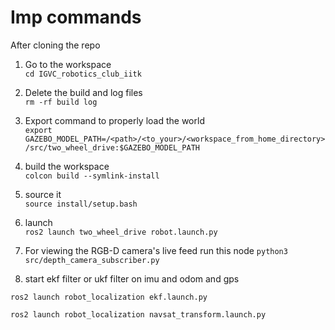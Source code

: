 # Imp commands
After cloning the repo

1) Go to the workspace  
```cd IGVC_robotics_club_iitk ```

3) Delete the build and log files  
```rm -rf build log```

4) Export command to properly load the world  
```export GAZEBO_MODEL_PATH=/<path>/<to_your>/<workspace_from_home_directory>/src/two_wheel_drive:$GAZEBO_MODEL_PATH```

5) build the workspace  
```colcon build --symlink-install```

6) source it  
```source install/setup.bash```

7) launch  
```ros2 launch two_wheel_drive robot.launch.py```

8) For viewing the RGB-D camera's live feed run this node
```python3 src/depth_camera_subscriber.py```

9) start ekf filter or ukf filter on imu and odom and gps

```ros2 launch robot_localization ekf.launch.py```

```ros2 launch robot_localization navsat_transform.launch.py```

